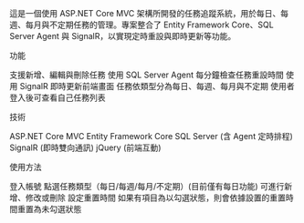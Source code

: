 這是一個使用 ASP.NET Core MVC 架構所開發的任務追蹤系統，用於每日、每週、每月與不定期任務的管理。專案整合了 Entity Framework Core、SQL Server Agent 與 SignalR，以實現定時重設與即時更新等功能。

功能

支援新增、編輯與刪除任務
使用 SQL Server Agent 每分鐘檢查任務重設時間
使用 SignalR 即時更新前端畫面
任務依類型分為每日、每週、每月與不定期
使用者登入後可查看自己任務列表

技術

ASP.NET Core MVC
Entity Framework Core
SQL Server (含 Agent 定時排程)
SignalR (即時雙向通訊)
jQuery (前端互動)

使用方法

登入帳號
點選任務類型（每日/每週/每月/不定期）(目前僅有每日功能)
可進行新增、修改或刪除
設定重置時間
如果有項目為以勾選狀態，則會依據設置的重置時間重置為未勾選狀態
